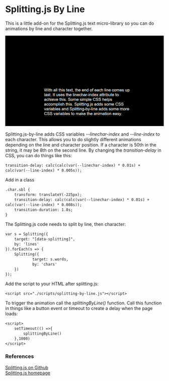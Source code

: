 # Splitting.js By Line
This is a little add-on for the Splitting.js text micro-library so you can do animations by line and character together.

![Splitting by line](https://github.com/chrisjwaddell/splitting.js-by-line/blob/main/splitting.js-by-line.gif)

Splitting.js-by-line adds CSS variables *--linechar-index* and *--line-index* to each character. This allows you to do slightly different animations depending on the line and character position.
If a character is 50th in the string, it may be 8th on the second line.
By changing the *transition-delay* in CSS, you can do things like this:
```
transition-delay: calc(calc(var(--linechar-index) * 0.01s) + calc(var(--line-index) * 0.005s));
```

Add in a class
```
.char.sbl {
    transform: translateY(-225px);
    transition-delay: calc(calc(var(--linechar-index) * 0.01s) + calc(var(--line-index) * 0.008s));
    transition-duration: 1.8s;
}
```


The Splitting.js code needs to split by line, then character:
```
var s = Splitting({
	target: "[data-splitting]",
    by: 'lines'
}).forEach(s => {
	Splitting({
        	target: s.words,
            by: 'chars'
	})
});
```


Add the script to your HTML after splitting.js:
```
<script src="./scripts/splitting-by-line.js"></script>
```


To trigger the animation call the *splittingByLine()* function. Call this function in things like a button event or timeout to create a delay when the page loads:
```
<script>
    setTimeout(() =>{
        splittingByLine()
    },1000)
</script>
```




### References
[Splitting.js on Github](https://github.com/shshaw/Splitting)\
[Splitting.js homepage](https://splitting.js.org/guide.html)




